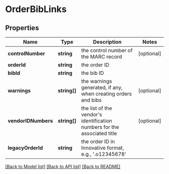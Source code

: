 # OrderBibLinks

## Properties
Name | Type | Description | Notes
------------ | ------------- | ------------- | -------------
**controlNumber** | **string** | the control number of the MARC record | [optional] 
**orderId** | **string** | the order ID | 
**bibId** | **string** | the bib ID | 
**warnings** | **string[]** | the warnings generated, if any, when creating orders and bibs | [optional] 
**vendorIDNumbers** | **string[]** | the list of the vendor&#39;s identification numbers for the associated title | [optional] 
**legacyOrderId** | **string** | the order ID in Innovative format, e.g., &#39;.o12345678&#39; | 

[[Back to Model list]](../README.md#documentation-for-models) [[Back to API list]](../README.md#documentation-for-api-endpoints) [[Back to README]](../README.md)


